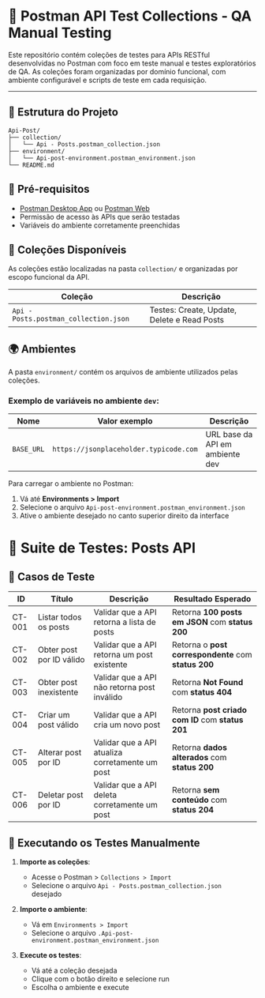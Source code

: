 # 🧪 Postman API Test Collections - QA Manual Testing

Este repositório contém coleções de testes para APIs RESTful desenvolvidas no Postman com foco em teste manual e testes exploratórios de QA. 
As coleções foram organizadas por domínio funcional, com ambiente configurável e scripts de teste em cada requisição.

---

## 📁 Estrutura do Projeto

```shell
Api-Post/
├── collection/             
│   └── Api - Posts.postman_collection.json   
├── environment/            
│   └── Api-post-environment.postman_environment.json
└── README.md         
```

      
## 🧰 Pré-requisitos

- [Postman Desktop App](https://www.postman.com/downloads/) ou [Postman Web](https://web.postman.com/)
- Permissão de acesso às APIs que serão testadas
- Variáveis do ambiente corretamente preenchidas


## 📂 Coleções Disponíveis

As coleções estão localizadas na pasta `collection/` e organizadas por escopo funcional da API.

| Coleção | Descrição |
|--------|-----------|
| `Api - Posts.postman_collection.json` | Testes: Create, Update, Delete e Read Posts|

## 🌍 Ambientes

A pasta `environment/` contém os arquivos de ambiente utilizados pelas coleções. 

### Exemplo de variáveis no ambiente `dev`:

| Nome        | Valor exemplo                      | Descrição                       |
| ----------- | ---------------------------------- | ------------------------------- |
| `BASE_URL`   | `https://jsonplaceholder.typicode.com`   | URL base da API em ambiente dev |


Para carregar o ambiente no Postman:

1. Vá até **Environments > Import**
2. Selecione o arquivo `Api-post-environment.postman_environment.json`
3. Ative o ambiente desejado no canto superior direito da interface
# 🧪 Suite de Testes: Posts API

## 📌 Casos de Teste

| ID      | Título                     | Descrição                                         | Resultado Esperado |
|---------|----------------------------|---------------------------------------------------|--------------------|
| CT-001  | Listar todos os posts      | Validar que a API retorna a lista de posts        | Retorna **100 posts em JSON** com **status 200** |
| CT-002  | Obter post por ID válido   | Validar que a API retorna um post existente       | Retorna o **post correspondente** com **status 200** |
| CT-003  | Obter post inexistente     | Validar que a API não retorna post inválido       | Retorna **Not Found** com **status 404** |
| CT-004  | Criar um post válido       | Validar que a API cria um novo post               | Retorna **post criado com ID** com **status 201** |
| CT-005  | Alterar post por ID        | Validar que a API atualiza corretamente um post   | Retorna **dados alterados** com **status 200** |
| CT-006  | Deletar post por ID        | Validar que a API deleta corretamente um post     | Retorna **sem conteúdo** com **status 204** |

## 🧪 Executando os Testes Manualmente

1. **Importe as coleções**:
   - Acesse o Postman > `Collections > Import`
   - Selecione o arquivo `Api - Posts.postman_collection.json ` desejado

2. **Importe o ambiente**:
   - Vá em `Environments > Import`
   - Selecione o arquivo `.Api-post-environment.postman_environment.json`

3. **Execute os testes**:
   - Vá até a coleção desejada
   - Clique com o botão direito e selecione  run
   - Escolha o ambiente e execute
